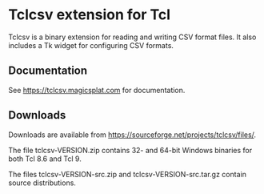 # Tclcsv extension for Tcl

Tclcsv is a binary extension for reading and writing CSV format files.
It also includes a Tk widget for configuring CSV formats.

## Documentation

See <https://tclcsv.magicsplat.com> for documentation.

## Downloads

Downloads are available from
<https://sourceforge.net/projects/tclcsv/files/>.

The file tclcsv-VERSION.zip contains 32- and 64-bit Windows binaries
for both Tcl 8.6 and Tcl 9.

The files tclcsv-VERSION-src.zip and tclcsv-VERSION-src.tar.gz 
contain source distributions.

